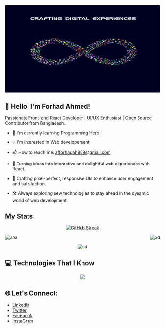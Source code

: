 
[![Forhad Banner pic](https://raw.githubusercontent.com/ForhadAhmed367423/ForhadAhmed367423/main/images/banner/Liceria%20Studio.jpg "Shiprock, New Mexico by Beau Rogers")](https://www.flickr.com/photos/beaurogers/31833779864/in/photolist-Qv3rFw-34mt9F-a9Cmfy-5Ha3Zi-9msKdv-o3hgjr-hWpUte-4WMsJ1-KUQ8N-deshUb-vssBD-6CQci6-8AFCiD-zsJWT-nNfsgB-dPDwZJ-bn9JGn-5HtSXY-6CUhAL-a4UTXB-ugPum-KUPSo-fBLNm-6CUmpy-4WMsc9-8a7D3T-83KJev-6CQ2bK-nNusHJ-a78rQH-nw3NvT-7aq2qf-8wwBso-3nNceh-ugSKP-4mh4kh-bbeeqH-a7biME-q3PtTf-brFpgb-cg38zw-bXMZc-nJPELD-f58Lmo-bXMYG-bz8AAi-bxNtNT-bXMYi-bXMY6-bXMYv)



## 👋 Hello, I'm Forhad Ahmed!

Passionate Front-end React Developer | UI/UX Enthusiast | Open Source Contributor from Bangladesh.

- 🌱 I'm currently learning Programming Hero.
- 💡 I'm interested in Web developement.
- 📫 How to reach me: afforhadah909@gmail.com




- 🚀 Turning ideas into interactive and delightful web experiences with React.

- 🎨 Crafting pixel-perfect, responsive UIs to enhance user engagement and satisfaction.

- 🛠️ Always exploring new technologies to stay ahead in the dynamic world of web development.



## My Stats
<div align="center">

[![GitHub Streak](https://github-readme-streak-stats.herokuapp.com?user=ForhadAhmed367423&theme=prussian&hide_border=true)](https://git.io/streak-stats)



<div style="display: flex; justify-content: space-between;">
  <img src="http://github-profile-summary-cards.vercel.app/api/cards/stats?username=ForhadAhmed367423&theme=darcula" alt="aaa">

  <img src="http://github-profile-summary-cards.vercel.app/api/cards/productive-time?username=ForhadAhmed367423&theme=darcula&utcOffset=8" alt="xd">
</div>

 ![sd](http://github-profile-summary-cards.vercel.app/api/cards/profile-details?username=ForhadAhmed367423&theme=darcula) 

</div>


 ## 💻 Technologies That I Know
<p align="center">
  <a href="https://skillicons.dev">
    <img src="https://skillicons.dev/icons?i=html,css,js,react,mongodb,express,bootstrap,tailwind,mui,firebase,git,github,nodejs" />
  </a>
</p>

## 🌐 Let's Connect:
-  [LinkedIn](https://github.com/ForhadAhmed367423)
-  [Twitter](https://twitter.com/TonmoyForh44192)
- [Facebook](https://www.facebook.com/psycho367423)
- [InstaGram](https://www.instagram.com/psycho__3674/)







